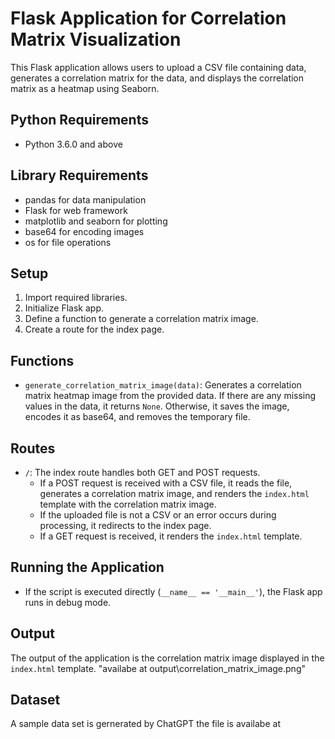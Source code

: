 # Flask Application for Correlation Matrix Visualization

This Flask application allows users to upload a CSV file containing data, generates a correlation matrix for the data, and displays the correlation matrix as a heatmap using Seaborn. 

## Python Requirements
- Python 3.6.0 and above

## Library Requirements
- pandas for data manipulation
- Flask for web framework
- matplotlib and seaborn for plotting
- base64 for encoding images
- os for file operations

## Setup

1. Import required libraries.
2. Initialize Flask app.
3. Define a function to generate a correlation matrix image.
4. Create a route for the index page.

## Functions

- `generate_correlation_matrix_image(data)`: Generates a correlation matrix heatmap image from the provided data. If there are any missing values in the data, it returns `None`. Otherwise, it saves the image, encodes it as base64, and removes the temporary file.

## Routes

- `/`: The index route handles both GET and POST requests. 
    - If a POST request is received with a CSV file, it reads the file, generates a correlation matrix image, and renders the `index.html` template with the correlation matrix image.
    - If the uploaded file is not a CSV or an error occurs during processing, it redirects to the index page.
    - If a GET request is received, it renders the `index.html` template.

## Running the Application

- If the script is executed directly (`__name__ == '__main__'`), the Flask app runs in debug mode.

## Output

The output of the application is the correlation matrix image displayed in the `index.html` template.
"availabe at output\correlation_matrix_image.png"

## Dataset
A sample data set is gernerated by ChatGPT 
the file is availabe at 